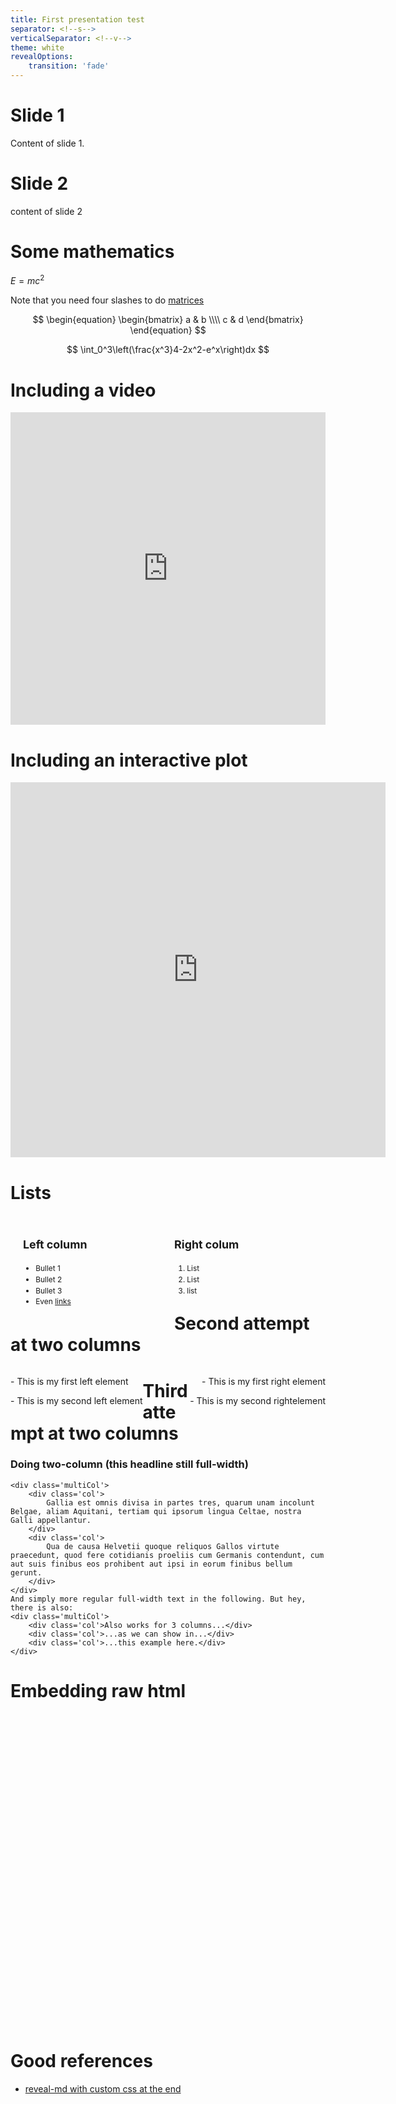 ```yaml
---
title: First presentation test
separator: <!--s-->
verticalSeparator: <!--v-->
theme: white
revealOptions:
    transition: 'fade'
---
```



# Slide 1 

Content of slide 1.


<!--s-->


# Slide 2 

content of slide 2


<!--s-->

# Some mathematics


$E = mc^2$

Note that you need four slashes to do [matrices](https://github.com/MacDownApp/macdown/issues/535)

$$
\begin{equation}
\begin{bmatrix}
a & b \\\\
c & d
\end{bmatrix}
\end{equation}
$$

$$
\int_0^3\left(\frac{x^3}4-2x^2-e^x\right)dx
$$


<!--s-->

# Including a video 


<iframe frameborder="0" width="100%" height="500pt" src="https://www.youtube.com/embed/Do-wDPoC6GM"></iframe>

<!--s-->

# Including an interactive plot 

<iframe frameborder="0" width="600pt" height="600pt" src="https://timothysit.github.io/reveal-js-hello-world/figures/linked_selection_subsets.html"></iframe>

<!--s-->

# Lists 

<div id="left">


## Left column

- Bullet 1
- Bullet 2
- Bullet 3 
- Even [links](https://www.google.com)

</div>

<div id="right">



## Right colum

1. List
2. List
3. list 

</div>

<!--s-->

# Second attempt at two columns 

<section>
  <div style="text-align: left; float: left;">
    <p data-markdown>- This is my first left element</p>
    <p data-markdown>- This is my second left element</p>
    <!-- more Elements -->
  </div>

  <div style="text-align: right; float: right;">
    <p data-markdown>- This is my first right element</p>
    <p data-markdown>- This is my second rightelement</p>
    <!-- more Elements -->
  </div>
</section>

<!--s-->

# Third attempt at two columns 

<section data-markdown>
    <h3>Doing two-column (this headline still full-width)</h3>

    <div class='multiCol'>
        <div class='col'>
            Gallia est omnis divisa in partes tres, quarum unam incolunt Belgae, aliam Aquitani, tertiam qui ipsorum lingua Celtae, nostra Galli appellantur.
        </div>
        <div class='col'>
            Qua de causa Helvetii quoque reliquos Gallos virtute praecedunt, quod fere cotidianis proeliis cum Germanis contendunt, cum aut suis finibus eos prohibent aut ipsi in eorum finibus bellum gerunt.
        </div>
    </div>
    And simply more regular full-width text in the following. But hey, there is also:
    <div class='multiCol'>
        <div class='col'>Also works for 3 columns...</div>
        <div class='col'>...as we can show in...</div>
        <div class='col'>...this example here.</div>
    </div>
</section>

<!--s-->

# Embedding raw html 

<iframe frameborder="0" width="100%" height="500pt">
<section>
    <script type="text/template">
        ## Page title
        <div>
            A div with some text and a [link](http://hakim.se).
        </div>
    </script>
</section>
</iframe>


<style>
#left {
	margin: 10px 0 15px 20px;
	text-align: left;
	float: left;
	z-index:-10;
	width:48%;
	font-size: 0.85em;
	line-height: 1.5; 
}

#right {
	margin: 10px 0 15px 0;
	float: right;
	text-align: left;
	z-index:-10;
	width:48%;
	font-size: 0.85em;
	line-height: 1.5; 
}
</style>

<!--s-->

# Good references

- [reveal-md  with custom css at the end](https://medium.com/@mandieq/beautiful-presentations-from-markdown-who-knew-it-could-be-so-easy-d279aa7f787a)
